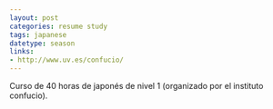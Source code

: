 ```yaml
---
layout: post
categories: resume study
tags: japanese
datetype: season
links:
- http://www.uv.es/confucio/
---
```


Curso de 40 horas de japonés de nivel 1 (organizado por el instituto confucio).

